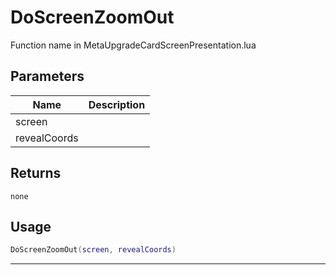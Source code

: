# DoScreenZoomOut

Function name in MetaUpgradeCardScreenPresentation.lua

## Parameters

| Name         | Description |
| ------------ | ----------- |
| screen       |             |
| revealCoords |             |

## Returns

`none`

## Usage

```lua
DoScreenZoomOut(screen, revealCoords)
```

---
